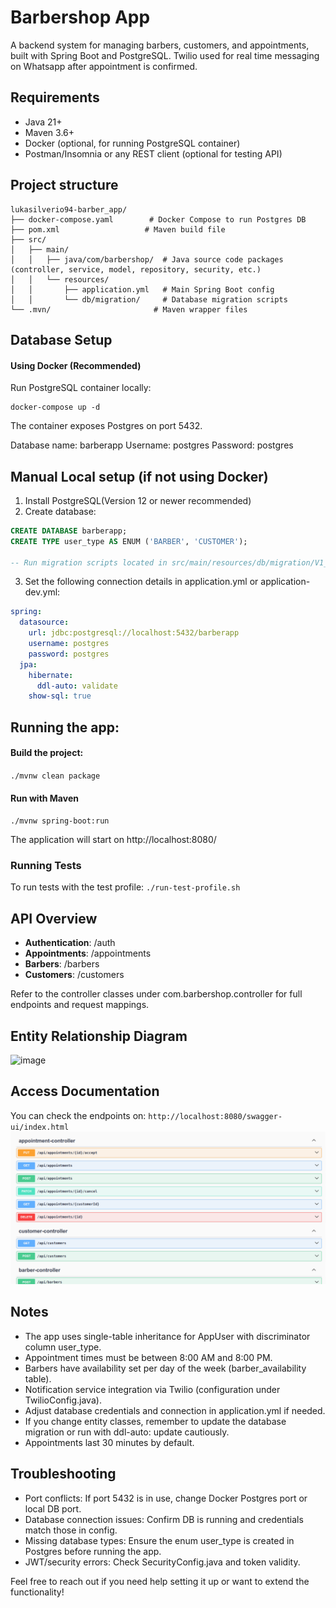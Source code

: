# Barbershop App   
A backend system for managing barbers, customers, and appointments, built with Spring Boot and PostgreSQL. 
Twilio used for real time messaging on Whatsapp after appointment is confirmed.

## Requirements
- Java 21+ 
- Maven 3.6+
- Docker (optional, for running PostgreSQL container)
- Postman/Insomnia or any REST client (optional for testing API)

## Project structure

```
lukasilverio94-barber_app/
├── docker-compose.yaml        # Docker Compose to run Postgres DB
├── pom.xml                   # Maven build file
├── src/
│   ├── main/
│   │   ├── java/com/barbershop/  # Java source code packages (controller, service, model, repository, security, etc.)
│   │   └── resources/
│   │       ├── application.yml   # Main Spring Boot config
│   │       └── db/migration/     # Database migration scripts
└── .mvn/                       # Maven wrapper files
```

## Database Setup

#### Using Docker (Recommended)
Run PostgreSQL container locally:
```
docker-compose up -d
```

The container exposes Postgres on port 5432.

Database name: barberapp
Username: postgres
Password: postgres

## Manual Local setup (if not using Docker)
1. Install PostgreSQL(Version 12 or newer recommended)
2. Create database:

```sql
CREATE DATABASE barberapp;
CREATE TYPE user_type AS ENUM ('BARBER', 'CUSTOMER');

-- Run migration scripts located in src/main/resources/db/migration/V1__database-init.sql

```
3. Set the following connection details in application.yml or application-dev.yml:
```yaml
spring:
  datasource:
    url: jdbc:postgresql://localhost:5432/barberapp
    username: postgres
    password: postgres
  jpa:
    hibernate:
      ddl-auto: validate
    show-sql: true
```

## Running the app:

#### Build the project:
`./mvnw clean package`

#### Run with Maven
`./mvnw spring-boot:run`

The application will start on http://localhost:8080/

### Running Tests 
To run tests with the test profile:
`./run-test-profile.sh`

## API Overview
- **Authentication**: /auth
- **Appointments**: /appointments
- **Barbers**: /barbers
- **Customers**: /customers

Refer to the controller classes under com.barbershop.controller for full endpoints and request mappings.

## Entity Relationship Diagram
![image](https://github.com/user-attachments/assets/88455c9c-8f2c-45c0-9db6-fd6cc1fc9f86)

## Access Documentation
You can check the endpoints on: `http://localhost:8080/swagger-ui/index.html`
![img.png](img.png)

## Notes 
- The app uses single-table inheritance for AppUser with discriminator column user_type.
- Appointment times must be between 8:00 AM and 8:00 PM.
- Barbers have availability set per day of the week (barber_availability table).
- Notification service integration via Twilio (configuration under TwilioConfig.java).
- Adjust database credentials and connection in application.yml if needed.
- If you change entity classes, remember to update the database migration or run with ddl-auto: update cautiously.
- Appointments last 30 minutes by default.

## Troubleshooting
- Port conflicts: If port 5432 is in use, change Docker Postgres port or local DB port.
- Database connection issues: Confirm DB is running and credentials match those in config.
- Missing database types: Ensure the enum user_type is created in Postgres before running the app.
- JWT/security errors: Check SecurityConfig.java and token validity.

Feel free to reach out if you need help setting it up or want to extend the functionality!

